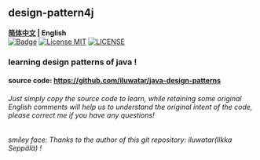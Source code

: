 ## design-pattern4j

**[简体中文](https://github.com/xlaser4j/design-pattern4j/blob/master/README.md) | English**<br>
[![Badge](https://img.shields.io/badge/link-996.icu-%23FF4D5B.svg?style=flat-square)](https://996.icu/#/en_US)
[![License MIT](https://img.shields.io/badge/license-MIT-blue.svg)](https://raw.githubusercontent.com/iluwatar/java-design-patterns/master/LICENSE.md)
[![LICENSE](https://img.shields.io/badge/license-Anti%20996-blue.svg?style=flat-square)](https://github.com/996icu/996.ICU/blob/master/LICENSE)

### learning design patterns of java !

#### source code: https://github.com/iluwatar/java-design-patterns

###### Just simply copy the source code to learn, while retaining some original English comments will help us to understand the original intent of the code, please correct me if you have any questions!     
         
###### smiley face: Thanks to the author of this git repository: iluwatar(Ilkka Seppälä) !         
         
         